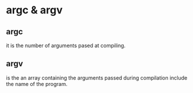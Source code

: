 # argc & argv

## argc

it is the number of arguments pased at compiling.

## argv

is the an array containing the arguments passed during compilation include the name of the program.
